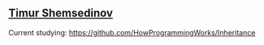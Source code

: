 
## [Timur Shemsedinov](https://github.com/tshemsedinov)

Current studying: https://github.com/HowProgrammingWorks/Inheritance
